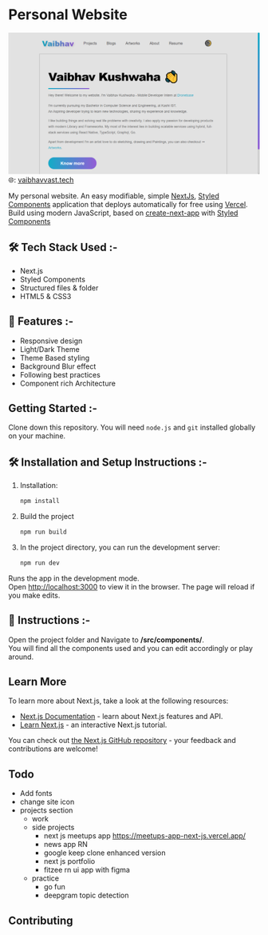 # Personal Website

![](/public/portfolio-preview.png)
🌐: [vaibhavvast.tech](www.vaibhavvast.tech)

My personal website. An easy modifiable, simple [NextJs](https://nextjs.org/), [Styled Components](https://styled-components.com/) application that deploys automatically for free using [Vercel](https://vercel.com/).
<br />
Build using modern JavaScript, based on [create-next-app](https://nextjs.org/docs/api-reference/create-next-app) with [Styled Components](https://styled-components.com/)

## 🛠 Tech Stack Used :-

- Next.js
- Styled Components
- Structured files & folder
- HTML5 & CSS3

## 🔖 Features :-

- Responsive design
- Light/Dark Theme
- Theme Based styling
- Background Blur effect
- Following best practices
- Component rich Architecture

## Getting Started :-

Clone down this repository. You will need `node.js` and `git` installed globally on your machine.

## 🛠 Installation and Setup Instructions :-

1. Installation:

   ```bash
   npm install
   ```

2. Build the project
   ```bash
   npm run build
   ```
3. In the project directory, you can run the development server:
   ```bash
   npm run dev
   ```

Runs the app in the development mode.\
Open [http://localhost:3000](http://localhost:3000) to view it in the browser.
The page will reload if you make edits.

## 📃 Instructions :-

Open the project folder and Navigate to **/src/components/**.
<br />
You will find all the components used and you can edit accordingly or play around.

## Learn More

To learn more about Next.js, take a look at the following resources:

- [Next.js Documentation](https://nextjs.org/docs) - learn about Next.js features and API.
- [Learn Next.js](https://nextjs.org/learn) - an interactive Next.js tutorial.

You can check out [the Next.js GitHub repository](https://github.com/vercel/next.js/) - your feedback and contributions are welcome!

## Todo

- Add fonts
- change site icon
- projects section
  - work
  - side projects
    - next js meetups app https://meetups-app-next-js.vercel.app/
    - news app RN
    - google keep clone enhanced version
    - next js portfolio
    - fitzee rn ui app with figma
  - practice
    - go fun
    - deepgram topic detection

## Contributing
